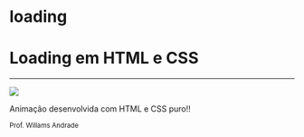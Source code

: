 # loading
<h1>Loading em HTML e CSS</h1>
<hr>
<img src="http://ideiasst.com.br/gitgif/2021-06-03%2015-27-03.gif"  />
<br>
<p>Animação desenvolvida com HTML e CSS puro!!</p>
<small>Prof. Willams Andrade</small>
